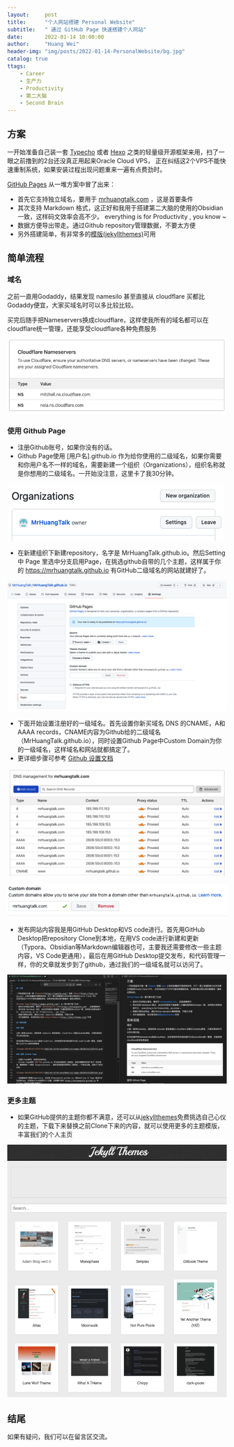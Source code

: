 ```yaml
---
layout:     post
title:      "个人网站搭建 Personal Website"
subtitle:   " 通过 GitHub Page 快速搭建个人网站"
date:       2022-01-14 10:00:00
author:     "Huang Wei"
header-img: "img/posts/2022-01-14-PersonalWebsite/bg.jpg"
catalog: true
ttags: 
    - Career
    - 生产力
    - Productivity
    - 第二大脑
    - Second Brain
---
```


## 方案

一开始准备自己装一套 [Typecho](https://typecho.org/) 或者 [Hexo](https://hexo.io/zh-cn/) 之类的轻量级开源框架来用，扫了一眼之前撸到的2台还没真正用起来Oracle Cloud VPS，
正在纠结这2个VPS不能快速重制系统，如果安装过程出现问题重来一遍有点费劲时。

[GitHub Pages](https://pages.github.com/) 从一堆方案中冒了出来：
- 首先它支持独立域名，要用于 [mrhuangtalk.com](https://mrhuangtalk.com) ，这是首要条件
- 其次支持 Markdown 格式，这正好和我用于搭建第二大脑的使用的Obsidian一致，这样码文效率会高不少。 everything is for Productivity , you know ~
- 数据方便导出带走。通过Github repository管理数据，不要太方便
- 另外搭建简单，有非常多的[模版(jekyllthemes)](http://jekyllthemes.org/)可用

## 简单流程

### 域名

之前一直用Godaddy，结果发现 namesilo 甚至直接从 cloudflare 买都比Godaddy便宜，大家买域名时可以多比较比较。

买完后随手把Nameservers换成cloudflare，这样使我所有的域名都可以在cloudflare统一管理，还能享受cloudflare各种免费服务

![image-20220114113254712](/img/posts/2022-01-14-PersonalWebsite/image-20220114113254712.png)

### 使用 Github Page

- 注册Github账号，如果你没有的话。
- Github Page使用 [用户名].github.io 作为给你使用的二级域名，如果你需要和你用户名不一样的域名，需要新建一个组织（Organizations），组织名称就是你想用的二级域名。一开始没注意，这里卡了我30分钟。

![image-20220114122031561](/img/posts/2022-01-14-PersonalWebsite/image-20220114122031561.png)

- 在新建组织下新建repository，名字是 MrHuangTalk.github.io。然后Setting 中 Page 里选中分支启用Page，在挑选github自带的几个主题，这样属于你的 https://mrhuangtalk.github.io 有GitHub二级域名的网站就建好了。

![image-20220114122442081](/img/posts/2022-01-14-PersonalWebsite/image-20220114122442081.png)

- 下面开始设置注册好的一级域名。首先设置你新买域名 DNS 的CNAME，A和AAAA records，CNAME内容为Github给的二级域名（MrHuangTalk.github.io），同时设置Github Page中Custom Domain为你的一级域名，这样域名和网站就都搞定了。
- 更详细步骤可参考 [Github 设置文档](https://docs.github.com/en/pages/configuring-a-custom-domain-for-your-github-pages-site/managing-a-custom-domain-for-your-github-pages-site#configuring-an-apex-domain)

![image-20220114123845509](/img/posts/2022-01-14-PersonalWebsite/image-20220114123845509.png)

![image-20220114124319186](/img/posts/2022-01-14-PersonalWebsite/image-20220114124319186.png)

- 发布网站内容我是用GitHub Desktop和VS code进行。首先用GitHub Desktop把repository Clone到本地，在用VS code进行新建和更新（Typora、Obsidian等Markdown编辑器也可，主要我还需要修改一些主题内容，VS Code更通用），最后在用GitHub Desktop提交发布，和代码管理一样，你的文章就发步到了github，通过我们的一级域名就可以访问了。

![image-20220114130358808](/img/posts/2022-01-14-PersonalWebsite/image-20220114130358808.png)

### 更多主题

- 如果GitHub提供的主题你都不满意，还可以从[jekyllthemes](http://jekyllthemes.org/)免费挑选自己心仪的主题，下载下来替换之前Clone下来的内容，就可以使用更多的主题模版，丰富我们的个人主页
  
![image-20220114102740674](/img/posts/2022-01-14-PersonalWebsite/image-20220114102740674.png)

## 结尾

如果有疑问，我们可以在留言区交流。